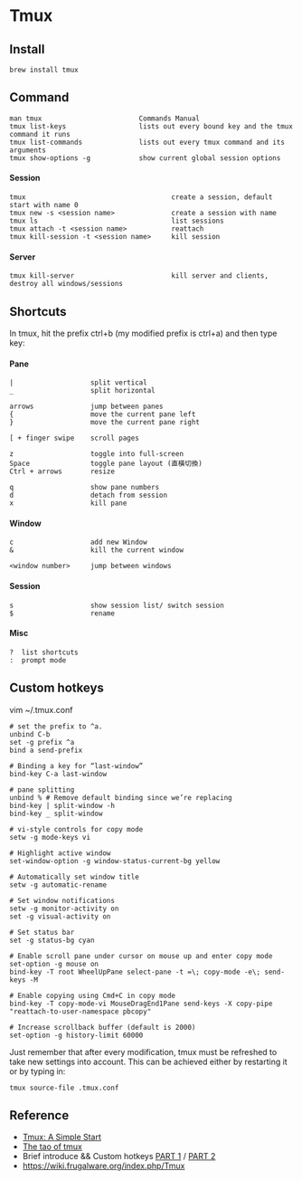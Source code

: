 Tmux
=======

Install
-----------

    brew install tmux

Command
-----------

    man tmux                        Commands Manual
    tmux list-keys                  lists out every bound key and the tmux command it runs
    tmux list-commands              lists out every tmux command and its arguments
    tmux show-options -g            show current global session options

#### Session
    tmux                                    create a session, default start with name 0
    tmux new -s <session name>              create a session with name
    tmux ls                                 list sessions
    tmux attach -t <session name>           reattach
    tmux kill-session -t <session name>     kill session
    
#### Server
    tmux kill-server                        kill server and clients, destroy all windows/sessions

Shortcuts
-----------

In tmux, hit the prefix ctrl+b (my modified prefix is ctrl+a) and then type key:

#### Pane
    |                   split vertical 
    _                   split horizontal
    
    arrows              jump between panes
    {                   move the current pane left
    }                   move the current pane right
    
    [ + finger swipe    scroll pages
    
    z                   toggle into full-screen
    Space               toggle pane layout (直橫切換)
    Ctrl + arrows       resize
    
    q                   show pane numbers
    d                   detach from session
    x                   kill pane

#### Window
    c                   add new Window
    &                   kill the current window
    
    <window number>     jump between windows

#### Session
    s                   show session list/ switch session
    $                   rename

#### Misc
    ?  list shortcuts
    :  prompt mode


Custom hotkeys
-----------

vim ~/.tmux.conf

    # set the prefix to ^a.
    unbind C-b
    set -g prefix ^a
    bind a send-prefix

    # Binding a key for “last-window”
    bind-key C-a last-window

    # pane splitting
    unbind % # Remove default binding since we’re replacing
    bind-key | split-window -h
    bind-key _ split-window

    # vi-style controls for copy mode
    setw -g mode-keys vi

    # Highlight active window
    set-window-option -g window-status-current-bg yellow

    # Automatically set window title
    setw -g automatic-rename

    # Set window notifications
    setw -g monitor-activity on
    set -g visual-activity on

    # Set status bar
    set -g status-bg cyan

    # Enable scroll pane under cursor on mouse up and enter copy mode
    set-option -g mouse on
    bind-key -T root WheelUpPane select-pane -t =\; copy-mode -e\; send-keys -M

    # Enable copying using Cmd+C in copy mode
    bind-key -T copy-mode-vi MouseDragEnd1Pane send-keys -X copy-pipe "reattach-to-user-namespace pbcopy"

    # Increase scrollback buffer (default is 2000)
    set-option -g history-limit 60000


Just remember that after every modification, tmux must be refreshed to take new settings into account.
This can be achieved either by restarting it or by typing in:

    tmux source-file .tmux.conf


Reference
-----------

* [Tmux: A Simple Start](https://www.sitepoint.com/tmux-a-simple-start/)
* [The tao of tmux](http://tmuxp.readthedocs.io/en/latest/about_tmux.html#the-tao-of-tmux)
* Brief introduce && Custom hotkeys [PART 1](http://blog.hawkhost.com/2010/06/28/tmux-the-terminal-multiplexer/) / [PART 2](http://blog.hawkhost.com/2010/07/02/tmux-%e2%80%93-the-terminal-multiplexer-part-2/)
* https://wiki.frugalware.org/index.php/Tmux
